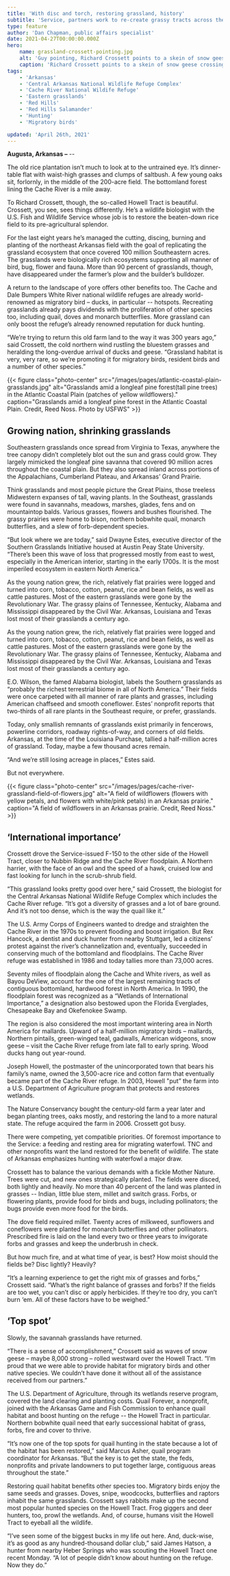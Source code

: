 ```yaml
---
title: 'With disc and torch, restoring grassland, history'
subtitle: 'Service, partners work to re-create grassy tracts across the Southeast'
type: feature
author: 'Dan Chapman, public affairs specialist'
date: 2021-04-27T00:00:00.000Z
hero:
    name: grassland-crossett-pointing.jpg
    alt: 'Guy pointing, Richard Crossett points to a skein of snow geese crossing high above the Howell Tract.'
    caption: 'Richard Crossett points to a skein of snow geese crossing high above the Howell Tract. Photo credit Dan Chapman, USFWS.'
tags:
    - 'Arkansas'
    - 'Central Arkansas National Wildlife Refuge Complex'
    - 'Cache River National Wildife Refuge'
    - 'Eastern grasslands'
    - 'Red Hills'
    - 'Red Hills Salamander'
    - 'Hunting'
    - 'Migratory birds'

updated: 'April 26th, 2021'
---
```


**Augusta, Arkansas –** -- 

The old rice plantation isn’t much to look at to the untrained eye. It’s dinner-table flat with waist-high grasses and clumps of saltbush. A few young oaks sit, forlornly, in the middle of the 200-acre field. The bottomland forest lining the Cache River is a mile away.

To Richard Crossett, though, the so-called Howell Tract is beautiful. Crossett, you see, sees things differently. He’s a wildlife biologist with the U.S. Fish and Wildlife Service whose job is to restore the beaten-down rice field to its pre-agricultural splendor.

For the last eight years he’s managed the cutting, discing, burning and planting of the northeast Arkansas field with the goal of replicating the grassland ecosystem that once covered 100 million Southeastern acres. The grasslands were biologically rich ecosystems supporting all manner of bird, bug, flower and fauna. More than 90 percent of grasslands, though, have disappeared under the farmer’s plow and the builder’s bulldozer.

A return to the landscape of yore offers other benefits too. The Cache and Dale Bumpers White River national wildlife refuges are already world-renowned as migratory bird – ducks, in particular -- hotspots. Recreating grasslands already pays dividends with the proliferation of other species too, including quail, doves and monarch butterflies. More grassland can only boost the refuge’s already renowned reputation for duck hunting.

“We’re trying to return this old farm land to the way it was 300 years ago,” said Crossett, the cold northern wind rustling the bluestem grasses and heralding the long-overdue arrival of ducks and geese. “Grassland habitat is very, very rare, so we’re promoting it for migratory birds, resident birds and a number of other species.”

{{< figure class="photo-center" src="/images/pages/atlantic-coastal-plain-grasslands.jpg" alt="Grasslands amid a longleaf pine forest(tall pine trees) in the Atlantic Coastal Plain (patches of yellow wildflowers)." caption="Grasslands amid a longleaf pine forest in the Atlantic Coastal Plain. Credit, Reed Noss. Photo by USFWS" >}}

## Growing nation, shrinking grasslands

Southeastern grasslands once spread from Virginia to Texas, anywhere the tree canopy didn’t completely blot out the sun and grass could grow. They largely mimicked the longleaf pine savanna that covered 90 million acres throughout the coastal plain. But they also spread inland across portions of the Appalachians, Cumberland Plateau, and Arkansas’ Grand Prairie.

Think grasslands and most people picture the Great Plains, those treeless Midwestern expanses of tall, waving plants. In the Southeast, grasslands were found in savannahs, meadows, marshes, glades, fens and on mountaintop balds. Various grasses, flowers and bushes flourished. The grassy prairies were home to bison, northern bobwhite quail, monarch butterflies, and a slew of forb-dependent species.

“But look where we are today,” said Dwayne Estes, executive director of the Southern Grasslands Initiative housed at Austin Peay State University. “There’s been this wave of loss that progressed mostly from east to west, especially in the American interior, starting in the early 1700s. It is the most imperiled ecosystem in eastern North America.”

As the young nation grew, the rich, relatively flat prairies were logged and turned into corn, tobacco, cotton, peanut, rice and bean fields, as well as cattle pastures. Most of the eastern grasslands were gone by the Revolutionary War. The grassy plains of Tennessee, Kentucky, Alabama and Mississippi disappeared by the Civil War. Arkansas, Louisiana and Texas lost most of their grasslands a century ago.

As the young nation grew, the rich, relatively flat prairies were logged and turned into corn, tobacco, cotton, peanut, rice and bean fields, as well as cattle pastures. Most of the eastern grasslands were gone by the Revolutionary War. The grassy plains of Tennessee, Kentucky, Alabama and Mississippi disappeared by the Civil War. Arkansas, Louisiana and Texas lost most of their grasslands a century ago.

E.O. Wilson, the famed Alabama biologist, labels the Southern grasslands as “probably the richest terrestrial biome in all of North America.” Their fields were once carpeted with all manner of rare plants and grasses, including American chaffseed and smooth coneflower. Estes’ nonprofit reports that two-thirds of all rare plants in the Southeast require, or prefer, grasslands. 

Today, only smallish remnants of grasslands exist primarily in fencerows, powerline corridors, roadway rights-of-way, and corners of old fields. Arkansas, at the time of the Louisiana Purchase, tallied a half-million acres of grassland. Today, maybe a few thousand acres remain. 

“And we’re still losing acreage in places,” Estes said.

But not everywhere.

{{< figure class="photo-center" src="/images/pages/cache-river-grassland-field-of-flowers.jpg" alt="A field of wildflowers (flowers with yellow petals, and flowers with white/pink petals) in an Arkansas prairie." caption="A field of wildflowers in an Arkansas prairie. Credit, Reed Noss." >}}

## ‘International importance’

Crossett drove the Service-issued F-150 to the other side of the Howell Tract, closer to Nubbin Ridge and the Cache River floodplain. A Northern harrier, with the face of an owl and the speed of a hawk, cruised low and fast looking for lunch in the scrub-shrub field.

“This grassland looks pretty good over here,” said Crossett, the biologist for the Central Arkansas National Wildlife Refuge Complex which includes the Cache River refuge. “It’s got a diversity of grasses and a lot of bare ground. And it’s not too dense, which is the way the quail like it.”

The U.S. Army Corps of Engineers wanted to dredge and straighten the Cache River in the 1970s to prevent flooding and boost irrigation. But Rex Hancock, a dentist and duck hunter from nearby Stuttgart, led a citizens’ protest against the river’s channelization and, eventually, succeeded in conserving much of the bottomland and floodplains. The Cache River refuge was established in 1986 and today tallies more than 73,000 acres.

Seventy miles of floodplain along the Cache and White rivers, as well as Bayou DeView, account for the one of the largest remaining tracts of contiguous bottomland, hardwood forest in North America. In 1990, the floodplain forest was recognized as a “Wetlands of International Importance,” a designation also bestowed upon the Florida Everglades, Chesapeake Bay and Okefenokee Swamp.

The region is also considered the most important wintering area in North America for mallards. Upward of a half-million migratory birds – mallards, Northern pintails, green-winged teal, gadwalls, American widgeons, snow geese – visit the Cache River refuge from late fall to early spring. Wood ducks hang out year-round.

Joseph Howell, the postmaster of the unincorporated town that bears his family’s name, owned the 3,500-acre rice and cotton farm that eventually became part of the Cache River refuge. In 2003, Howell "put” the farm into a U.S. Department of Agriculture program that protects and restores wetlands.

The Nature Conservancy bought the century-old farm a year later and began planting trees, oaks mostly, and restoring the land to a more natural state. The refuge acquired the farm in 2006. Crossett got busy.

There were competing, yet compatible priorities. Of foremost importance to the Service: a feeding and resting area for migrating waterfowl. TNC and other nonprofits want the land restored for the benefit of wildlife. The state of Arkansas emphasizes hunting with waterfowl a major draw.

Crossett has to balance the various demands with a fickle Mother Nature. Trees were cut, and new ones strategically planted. The fields were disced, both lightly and heavily. No more than 40 percent of the land was planted in grasses -- Indian, little blue stem, millet and switch grass. Forbs, or flowering plants, provide food for birds and bugs, including pollinators; the bugs provide even more food for the birds.

The dove field required millet. Twenty acres of milkweed, sunflowers and coneflowers were planted for monarch butterflies and other pollinators. Prescribed fire is laid on the land every two or three years to invigorate forbs and grasses and keep the underbrush in check.

But how much fire, and at what time of year, is best? How moist should the fields be? Disc lightly? Heavily?

“It’s a learning experience to get the right mix of grasses and forbs,” Crossett said. “What’s the right balance of grasses and forbs? If the fields are too wet, you can’t disc or apply herbicides. If they’re too dry, you can’t burn ‘em. All of these factors have to be weighed.”

## ‘Top spot’

Slowly, the savannah grasslands have returned.

“There is a sense of accomplishment,” Crossett said as waves of snow geese – maybe 8,000 strong – rolled westward over the Howell Tract. “I’m proud that we were able to provide habitat for migratory birds and other native species. We couldn’t have done it without all of the assistance received from our partners.”

The U.S. Department of Agriculture, through its wetlands reserve program, covered the land clearing and planting costs. Quail Forever, a nonprofit, joined with the Arkansas Game and Fish Commission to enhance quail habitat and boost hunting on the refuge -- the Howell Tract in particular. Northern bobwhite quail need that early successional habitat of grass, forbs, fire and cover to thrive.

“It’s now one of the top spots for quail hunting in the state because a lot of the habitat has been restored,” said Marcus Asher, quail program coordinator for Arkansas. “But the key is to get the state, the feds, nonprofits and private landowners to put together large, contiguous areas throughout the state.”

Restoring quail habitat benefits other species too. Migratory birds enjoy the same seeds and grasses. Doves, snipe, woodcocks, butterflies and raptors inhabit the same grasslands. Crossett says rabbits make up the second most popular hunted species on the Howell Tract. Frog giggers and deer hunters, too, prowl the wetlands. And, of course, humans visit the Howell Tract to eyeball all the wildlife.

“I’ve seen some of the biggest bucks in my life out here. And, duck-wise, it’s as good as any hundred-thousand dollar club,” said James Hatson, a hunter from nearby Heber Springs who was scouting the Howell Tract one recent Monday. “A lot of people didn’t know about hunting on the refuge. Now they do.”
